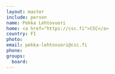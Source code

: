 ```yaml
---
layout: master
include: person
name: Pekka Lehtovuori
home: <a href="https://csc.fi">CSC</a>
country: FI
photo:
email: pekka-lehtovuori@csc.fi
phone:
groups:
  board:
---
```

